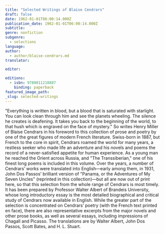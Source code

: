 ```yaml
---
title: "Selected Writings of Blaise Cendrars"
draft: false
date: 1962-01-01T06:00:14.000Z
publication_date: 1962-01-01T06:00:14.000Z
subtitle:
genre: nonfiction
subgenre:
  - selections
language:
author:
  - author/blaise-cendrars.md
translator:

editor:

editions:
  - isbn: 9780811218887
    binding: paperback
featured_image_path:
_slug: selected-writings
---
```


"Everything is written in blood, but a blood that is saturated with starlight. You can look clean through him and see the planets wheeling. The silence he creates is deafening. It takes you back to the beginning of the world, to that hush which is engraved on the face of mystery." So writes Henry Miller of Blaise Cendrars in his foreword to this collection of prose and poetry by one of the great figures of modern French literature. Swiss-born in 1887, but French to the core in spirit, Cendrars roamed the world for many years, a restless seeker who made life an adventure and his novels and poems the record of a never-satisfied appetite for human experience. As a young man he reached the Orient across Russia, and "The Transsiberian," one of his finest long poems is included in this volume. Over the years, a number of Cendrars’ works were translated into English––early among them, in 1931, John Dos Passos’ brilliant version of "Panama, or the Adventures of My Seven Uncles" (reprinted in this collection)––but all are now out of print here, so that this selection from the whole range of Cendrars is most timely. It has been prepared by Professor Walter Albert of Brandeis University, whose long introductory essay is the most detailed biographical and critical study of Cendrars now available in English. While the greater part of the selection is concentrated on Cendrars’ poetry (with the French text printed en face), there are also representative excerpts from the major novels and other prose books, as well as several essays, including impressions of Chagall and Picasso. The translations are by Walter Albert, John Dos Passos, Scott Bates, and H. L. Stuart.

